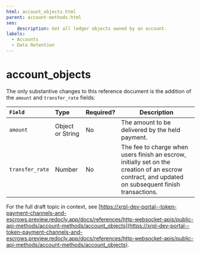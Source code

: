 ```yaml
---
html: account_objects.html
parent: account-methods.html
seo:
    description: Get all ledger objects owned by an account.
labels:
  - Accounts
  - Data Retention
---
```

# account_objects

The only substantive changes to this reference document is the addition of the `amount` and `transfer_rate` fields:

| `Field`                  | Type             | Required? | Description |
|:-------------------------|:-----------------|:----------|-------------|
| `amount`                 | Object or String | No        | The amount to be delivered by the held payment. |
| `transfer_rate`          | Number           | No        | The fee to charge when users finish an escrow, initially set on the creation of an escrow contract, and updated on subsequent finish transactions. |

For the full draft topic in context, see [https://xrpl-dev-portal--token-payment-channels-and-escrows.preview.redocly.app/docs/references/http-websocket-apis/public-api-methods/account-methods/account_objects](https://xrpl-dev-portal--token-payment-channels-and-escrows.preview.redocly.app/docs/references/http-websocket-apis/public-api-methods/account-methods/account_objects).
